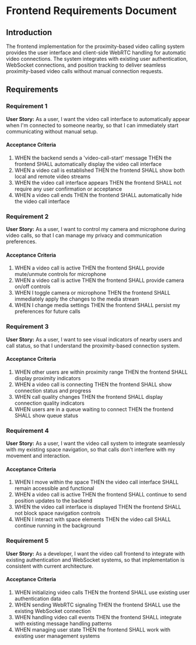 # Frontend Requirements Document

## Introduction

The frontend implementation for the proximity-based video calling system provides the user interface and client-side WebRTC handling for automatic video connections. The system integrates with existing user authentication, WebSocket connections, and position tracking to deliver seamless proximity-based video calls without manual connection requests.

## Requirements

### Requirement 1

**User Story:** As a user, I want the video call interface to automatically appear when I'm connected to someone nearby, so that I can immediately start communicating without manual setup.

#### Acceptance Criteria

1. WHEN the backend sends a 'video-call-start' message THEN the frontend SHALL automatically display the video call interface
2. WHEN a video call is established THEN the frontend SHALL show both local and remote video streams
3. WHEN the video call interface appears THEN the frontend SHALL not require any user confirmation or acceptance
4. WHEN a video call ends THEN the frontend SHALL automatically hide the video call interface

### Requirement 2

**User Story:** As a user, I want to control my camera and microphone during video calls, so that I can manage my privacy and communication preferences.

#### Acceptance Criteria

1. WHEN a video call is active THEN the frontend SHALL provide mute/unmute controls for microphone
2. WHEN a video call is active THEN the frontend SHALL provide camera on/off controls
3. WHEN I toggle camera or microphone THEN the frontend SHALL immediately apply the changes to the media stream
4. WHEN I change media settings THEN the frontend SHALL persist my preferences for future calls

### Requirement 3

**User Story:** As a user, I want to see visual indicators of nearby users and call status, so that I understand the proximity-based connection system.

#### Acceptance Criteria

1. WHEN other users are within proximity range THEN the frontend SHALL display proximity indicators
2. WHEN a video call is connecting THEN the frontend SHALL show connection status and progress
3. WHEN call quality changes THEN the frontend SHALL display connection quality indicators
4. WHEN users are in a queue waiting to connect THEN the frontend SHALL show queue status

### Requirement 4

**User Story:** As a user, I want the video call system to integrate seamlessly with my existing space navigation, so that calls don't interfere with my movement and interaction.

#### Acceptance Criteria

1. WHEN I move within the space THEN the video call interface SHALL remain accessible and functional
2. WHEN a video call is active THEN the frontend SHALL continue to send position updates to the backend
3. WHEN the video call interface is displayed THEN the frontend SHALL not block space navigation controls
4. WHEN I interact with space elements THEN the video call SHALL continue running in the background

### Requirement 5

**User Story:** As a developer, I want the video call frontend to integrate with existing authentication and WebSocket systems, so that implementation is consistent with current architecture.

#### Acceptance Criteria

1. WHEN initializing video calls THEN the frontend SHALL use existing user authentication data
2. WHEN sending WebRTC signaling THEN the frontend SHALL use the existing WebSocket connection
3. WHEN handling video call events THEN the frontend SHALL integrate with existing message handling patterns
4. WHEN managing user state THEN the frontend SHALL work with existing user management systems